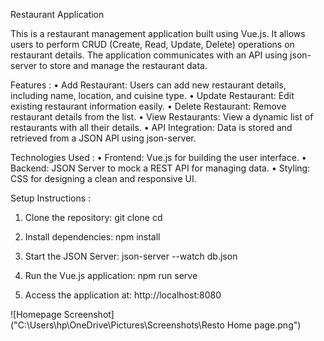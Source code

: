 Restaurant Application

This is a restaurant management application built using Vue.js. It allows users to perform CRUD (Create, Read, Update, Delete) operations on restaurant details. The application communicates with an API using json-server to store and manage the restaurant data.

Features :
• Add Restaurant: Users can add new restaurant details, including name, location, and cuisine type.
• Update Restaurant: Edit existing restaurant information easily.
• Delete Restaurant: Remove restaurant details from the list.
• View Restaurants: View a dynamic list of restaurants with all their details.
• API Integration: Data is stored and retrieved from a JSON API using json-server.

Technologies Used :
• Frontend: Vue.js for building the user interface.
• Backend: JSON Server to mock a REST API for managing data.
• Styling: CSS for designing a clean and responsive UI.

Setup Instructions :
1. Clone the repository:
    git clone <repository-url>
    cd <repository-folder>

2. Install dependencies:
    npm install

3. Start the JSON Server:
    json-server --watch db.json

4. Run the Vue.js application:
    npm run serve

5. Access the application at:
   http://localhost:8080

![Homepage Screenshot]("C:\Users\hp\OneDrive\Pictures\Screenshots\Resto Home page.png")             
